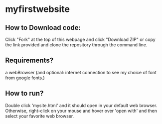 # myfirstwebsite

## How to Download code:

Click "Fork" at the top of this webpage and click "Download ZIP" or copy the link provided and clone the repository through the command line.

## Requirements?
 a webBrowser (and optional: internet connection to see my choice of font from google fonts.)
 
## How to run?
Double click 'mysite.html' and it should open in your default web browser. Otherwise, right-click on your mouse and hover over 'open with' and then select your favorite web browser.
